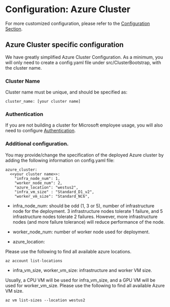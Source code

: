 # Configuration: Azure Cluster

For more customized configuration, please refer to the [Configuration Section](../configuration/Readme.md). 

## Azure Cluster specific configuration

We have greatly simplified Azure Cluster Configuration. As a minimum, you will only need to create a config.yaml file under src/ClusterBootstrap, with the cluster name. 

### Cluster Name

Cluster name must be unique, and should be specified as:

```
cluster_name: [your cluster name]
```

### Authentication

If you are not building a cluster for Microsoft employee usage, you will also need to configure [Authentication](../authentication/Readme.md). 

### Additional configuration. 

You may provide/change the specification of the deployed Azure cluster by adding the following information on config.yaml file:

```
azure_cluster: 
  <<your cluster name>>:
    "infra_node_num": 1, 
    "worker_node_num": 2, 
    "azure_location": "westus2",
    "infra_vm_size" : "Standard_D1_v2",
    "worker_vm_size": "Standard_NC6",
``` 

* infra_node_num: should be odd (1, 3 or 5), number of infrastructure node for the deployment. 3 infrastructure nodes tolerate 1 failure, and 5 infrastructure nodes tolerate 2 failures. However, more infrastructure nodes (and more failure tolerance) will reduce performance of the node. 

* worker_node_num: number of worker node used for deployment. 

* azure_location: 

Please use the following to find all available azure locations. 
```
az account list-locations
```

* infra_vm_size, worker_vm_size: infrastructure and worker VM size. 

Usually, a CPU VM will be used for infra_vm_size, and a GPU VM will be used for worker_vm_size. Please use the following to find all available Azure VM size. 
```
az vm list-sizes --location westus2
```


